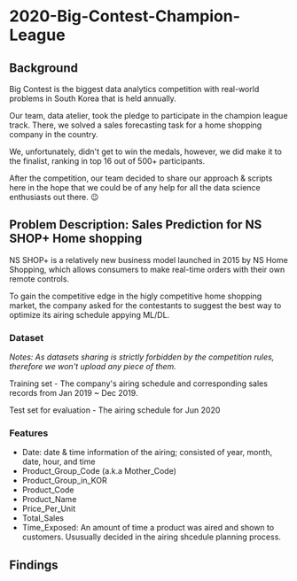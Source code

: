 # 2020-Big-Contest-Champion-League

## Background

Big Contest is the biggest data analytics competition with real-world problems in South Korea that is held annually.

Our team, data atelier, took the pledge to participate in the champion league track. There, we solved a sales forecasting task for a home shopping company in the country. 

We, unfortunately, didn't get to win the medals, however, we did make it to the finalist, ranking in top 16 out of 500+ participants.

After the competition, our team decided to share our approach & scripts here in the hope that we could be of any help for all the data science enthusiasts out there. 😉

## Problem Description: Sales Prediction for NS SHOP+ Home shopping

NS SHOP+ is a relatively new business model launched in 2015 by NS Home Shopping, which allows consumers to make real-time orders with their own remote controls.

To gain the competitive edge in the higly competitive home shopping market, the company asked for the contestants to suggest the best way to optimize its airing schedule appying ML/DL. 

### Dataset
*Notes: As datasets sharing is strictly forbidden by the competition rules, therefore we won't upload any piece of them.*

Training set - The company's airing schedule and corresponding sales records from Jan 2019 ~ Dec 2019.

Test set for evaluation - The airing schedule for Jun 2020 

### Features

- Date: date & time information of the airing; consisted of year, month, date, hour, and time
- Product_Group_Code (a.k.a Mother_Code)
- Product_Group_in_KOR
- Product_Code
- Product_Name
- Price_Per_Unit
- Total_Sales
- Time_Exposed: An amount of time a product was aired and shown to customers. Ususually decided in the airing shcedule planning process.

## Findings


